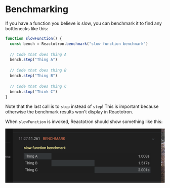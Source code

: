 # Benchmarking

If you have a function you believe is slow, you can benchmark it to find any bottlenecks like this:

```js
function slowFunction() {
  const bench = Reactotron.benchmark("slow function benchmark")

  // Code that does thing A
  bench.step("Thing A")

  // Code that does thing B
  bench.step("Thing B")

  // Code that does thing C
  bench.stop("Think C")
}
```

Note that the last call is to `stop` instead of `step`! This is important because otherwise the benchmark results won't display in Reactotron.

When `slowFunction` is invoked, Reactotron should show something like this:

![Benchmarking Output](./images/benchmarking/benchmark-output.png)



